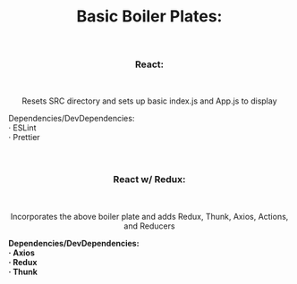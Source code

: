 <h1 align="center">Basic Boiler Plates:</h1>
<br />
<h3 align="center">React:</h3>
  <br />
  <p align="center">
  Resets SRC directory and sets up basic index.js and App.js to display
  </p>
<p align="left">
  Dependencies/DevDependencies:
  <br />
  · ESLint
  <br />
  · Prettier
  <br />
<br />
<br />
</p>

<h3 align="center">React w/ Redux:</h3>
  <br />
  <p align="center">
  Incorporates the above boiler plate and adds Redux, Thunk, Axios, Actions, and Reducers
  </p>
<p align="left" STYLE="font-weight:bold">
  Dependencies/DevDependencies:
  <br />
  · Axios
  <br />
  · Redux
  <br />
  · Thunk
  <br />
  <br />
  <br />
</p>